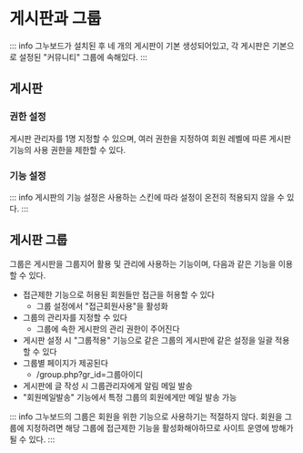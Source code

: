 # 게시판과 그룹

::: info
그누보드가 설치된 후 네 개의 게시판이 기본 생성되어있고, 각 게시판은 기본으로 설정된 "커뮤니티" 그룹에 속해있다.
:::

## 게시판

### 권한 설정

게시판 관리자를 1명 지정할 수 있으며, 여러 권한을 지정하여 회원 레벨에 따른 게시판 기능의 사용 권한을 제한할 수 있다.

### 기능 설정

::: info
게시판의 기능 설정은 사용하는 스킨에 따라 설정이 온전히 적용되지 않을 수 있다.
:::

## 게시판 그룹

그룹은 게시판을 그룹지어 활용 및 관리에 사용하는 기능이며, 다음과 같은 기능을 이용할 수 있다.

- 접근제한 기능으로 허용된 회원들만 접근을 허용할 수 있다
  - 그룹 설정에서 "접근회원사용"을 활성화
- 그룹의 관리자를 지정할 수 있다
  - 그룹에 속한 게시판의 관리 권한이 주어진다
- 게시판 설정 시 "그룹적용" 기능으로 같은 그룹의 게시판에 같은 설정을 일괄 적용할 수 있다
- 그룹별 페이지가 제공된다
  - /group.php?gr_id=그룹아이디
- 게시판에 글 작성 시 그룹관리자에게 알림 메일 발송
- "회원메일발송" 기능에서 특정 그룹의 회원에게만 메일 발송 가능

::: info
그누보드의 그룹은 회원을 위한 기능으로 사용하기는 적절하지 않다. 회원을 그룹에 지정하려면 해당 그룹에 접근제한 기능을 활성화해야하므로 사이트 운영에 방해가 될 수 있다.
:::
